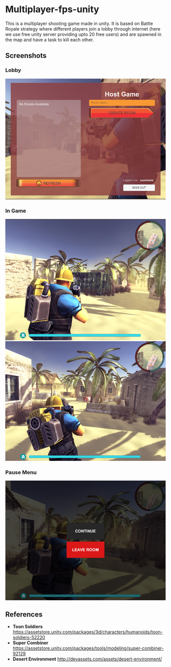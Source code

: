 # Multiplayer-fps-unity
This is a multiplayer shooting game made in unity. It is based on Battle Royale strategy where different players join a lobby through internet (here we use free unity server providing upto 20 free users) and are spawned in the map and have a task to kill each other.

## Screenshots

### Lobby

<img src="./ScreenShots/lobby.PNG"/>

### In Game

<img src="./ScreenShots/in game 1.PNG"/>

<img src="./ScreenShots/in game 2.PNG"/>

### Pause Menu

<img src="./ScreenShots/pause.PNG"/>

## References
- **Toon Soldiers** https://assetstore.unity.com/packages/3d/characters/humanoids/toon-soldiers-52220
- **Super Combiner** https://assetstore.unity.com/packages/tools/modeling/super-combiner-92129
- **Desert Environment** http://devassets.com/assets/desert-environment/
